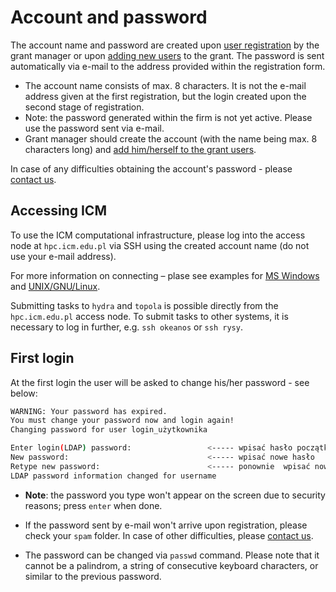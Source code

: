 
# Account and password

The account name and password are created upon [user registration](./en_zakladanie_konta.md) by the grant manager or upon [adding new users](./en_jak_wystapic_o_grant_obliczeniowy.md) to the grant. The password is sent automatically via e-mail to the address provided within the registration form.

- The account name consists of max. 8 characters. It is not the e-mail address given at the first registration, but the login created upon the second stage of registration.
- Note: the password generated within the firm is not yet active. Please use the password sent via e-mail.
- Grant manager should create the account (with the name being max. 8 characters long) and [add him/herself to the grant users](./en_jak_wystapic_o_grant_obliczeniowy.md).

In case of any difficulties obtaining the account's password - please [contact us](../kontakt.md).

## Accessing ICM

To use the ICM computational infrastructure, please log into the access node at `hpc.icm.edu.pl` via SSH using the created account name (do not use your e-mail address).

For more information on connecting – plase see examples for [MS Windows](../Tutorials/Logowanie/ssh_windows.md) and [UNIX/GNU/Linux](../Tutorials/Logowanie/ssh_intro.md).

Submitting tasks to `hydra` and `topola` is possible directly from the `hpc.icm.edu.pl` access node. To submit tasks to other systems, it is necessary to log in further, e.g. `ssh okeanos` or `ssh rysy`.

## First login

At the first login the user will be asked to change his/her password - see below:

```.sh
WARNING: Your password has expired.
You must change your password now and login again!
Changing password for user login_użytkownika

Enter login(LDAP) password:                 <----- wpisać hasło początkowe z maila
New password:                               <----- wpisać nowe hasło
Retype new password:                        <----- ponownie  wpisać nowe hasło
LDAP password information changed for username
```

- **Note**: the password you type won't appear on the screen due to security reasons; press `enter` when done.

- If the password sent by e-mail won't arrive upon registration, please check your `spam` folder. In case of other difficulties, please [contact us](../kontakt.md).

- The password can be changed via `passwd` command. Please note that it cannot be a palindrom, a string of consecutive keyboard characters, or similar to the previous password.
